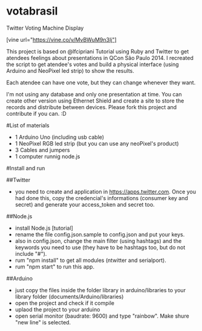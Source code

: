 votabrasil
==========

Twitter Voting Machine Display

[vine url="https://vine.co/v/MvBWuM9n3Ij"]



This project is based on @lfcipriani Tutorial using Ruby and Twitter to get atendees feelings about presentations in QCon São Paulo 2014. I recreated the script to get atendee's votes and build a physical interface (using Arduino and NeoPixel led strip) to show the results.

Each atendee can have one vote, but they can change whenever they want.

I'm not using any database and only one presentation at time. You can create other version using Ethernet Shield and create a site to store the records and distribute between devices. Please fork this project and contribute if you can. :D

#List of materials
* 1 Arduino Uno (including usb cable)
* 1 NeoPixel RGB led strip (but you can use any neoPixel's product)
* 3 Cables and jumpers
* 1 computer runnig node.js


#Install and run

##Twitter
* you need to create and application in https://apps.twitter.com. Once you had done this, copy the credencial's informations (consumer key and secret) and generate your access_token and secret too.

##Node.js
* install Node.js [tutorial]
* rename the file config.json.sample to config.json and put your keys.
* also in config.json, change the main filter (using hashtags) and the keywords you need to use (they have to be hashtags too, but do not include "#").
* rum "npm install" to get all modules (ntwitter and serialport).
* rum "npm start" to run this app.


##Arduino
* just copy the files inside the folder library in arduino/libraries to your library folder (documents/Arduino/libraries)
* open the project and check if it compile
* uplaod the project to your arduino
* open serial monitor (baudrate: 9600) and type "rainbow". Make shure "new line" is selected.



